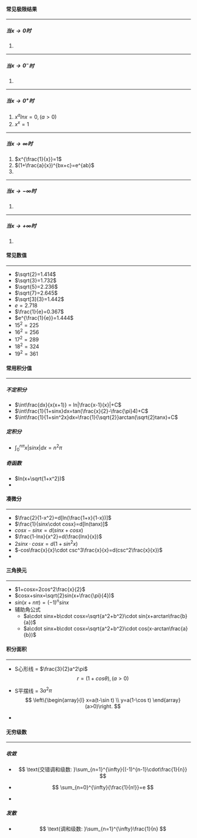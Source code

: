#### 常见极限结果

---

##### 当$x\rightarrow0$时

1. 

---

##### 当$x\rightarrow 0^-$时

1. 

---

##### 当$x\rightarrow 0^+$时
1. $x^alnx=0,(a>0)$
2. $x^x=1$

---

##### 当$x\rightarrow\infty$时

1. $x^{\frac{1}{x}}=1$
2. $(1+\frac{a}{x})^{bx+c}=e^{ab}$
3. 

---

##### 当$x\rightarrow -\infty$时

1. 

---

##### 当$x\rightarrow +\infty$时

1. 



#### 常见数值

---

- $\sqrt{2}=1.414$
- $\sqrt{3}=1.732$
- $\sqrt{5}=2.236$
- $\sqrt{7}=2.645$
- $\sqrt[3]{3}=1.442$
- $e=2.718$
- $\frac{1}{e}=0.367$
- $e^{\frac{1}{e}}=1.444$
- $15^2=225$
- $16^2=256$
- $17^2=289$
- $18^2=324$
- $19^2=361$

#### 常用积分值

---

##### 不定积分

- $\int\frac{dx}{x(x+1)} = ln|\frac{x-1}{x}|+C$
- $\int\frac{1}{1+sinx}dx=tan(\frac{x}{2}-\frac{\pi}4)+C$
- $\int\frac{1}{1+sin^2x}dx=\frac{1}{\sqrt{2}}arctan(\sqrt{2}tanx)+C$

##### 定积分

- $\int_0^{n\pi}x|sinx|dx=n^2\pi$

##### 奇函数

- $ln(x+\sqrt{1+x^2})$
- 

#### 凑微分

---

- $\frac{2}{1-x^2}=d[ln(\frac{1+x}{1-x})]$
- $\frac{1}{sinx\cdot cosx}=d[ln(tanx)]$
- $cosx-sinx=d(sinx+cosx)$
- $\frac{1-lnx}{x^2}=d(\frac{lnx}{x})$
- $2sinx\cdot cosx=d(1+sin^2x)$
- $-cos\frac{x}{x}\cdot csc^3\frac{x}{x}=d(csc^2\frac{x}{x})$
- 

#### 三角换元

---

- $1+cosx=2cos^2\frac{x}{2}$
- $cosx+sinx=\sqrt{2}sin(x+\frac{\pi}{4})$
- $sin(x+n\pi)=(-1)^nsinx$
- 辅助角公式
  - $a\cdot sinx+b\cdot cosx=\sqrt{a^2+b^2}\cdot sin(x+arctan\frac{b}{a})$
  - $a\cdot sinx+b\cdot cosx=\sqrt{a^2+b^2}\cdot cos(x-arctan\frac{a}{b})$

#### 积分面积

---

- S心形线 = $\frac{3}{2}a^2\pi$
  $$
  r=(1+cos\theta), (a>0)
  $$

- S平摆线 = $3a^2\pi$
  $$
  \left\{\begin{array}{l}
  x=a(t-\sin t) \\
  y=a(1-\cos t)
  \end{array}(a>0)\right.
  $$
- 

#### 无穷级数

---

##### 收敛

- $$
  \text{交错调和级数: }\sum_{n=1}^{\infty}{(-1)^{n-1}\cdot\frac{1}{n}} 
  $$

- $$
  \sum_{n=0}^{\infty}{\frac{1}{n!}}=e
  $$

- 

##### 发散

- $$
  \text{调和级数: }\sum_{n=1}^{\infty}\frac{1}{n}
$$


